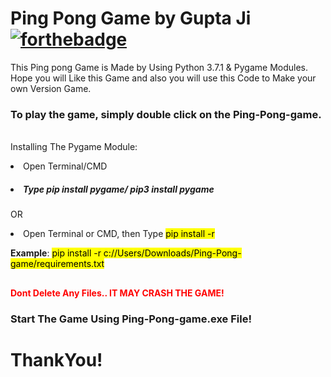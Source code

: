 # Ping Pong Game by Gupta Ji [![forthebadge](https://forthebadge.com/images/badges/made-with-python.svg)](https://forthebadge.com)
This Ping pong Game is Made by Using Python 3.7.1 &amp; Pygame Modules. Hope you will Like this Game and also you will use this Code to Make your own Version Game.

<b><h3>To play the game, simply double click on the Ping-Pong-game.</b></h3><br>
Installing The Pygame Module:

<li>Open Terminal/CMD
<h5><b><li>Type pip install pygame/ pip3 install pygame </h5></b>

OR

<li>Open Terminal or CMD, then Type <mark>pip install -r <path to the game></mark>
  
<b>Example</b>: <mark> pip install -r c://Users/Downloads/Ping-Pong-game/requirements.txt </mark>
##

<b style="color:red">Dont Delete Any Files.. IT MAY CRASH THE GAME!</b>

<b><h3>Start The Game Using Ping-Pong-game.exe File!</h3></b>

<b><h1>ThankYou!</h1></b>
